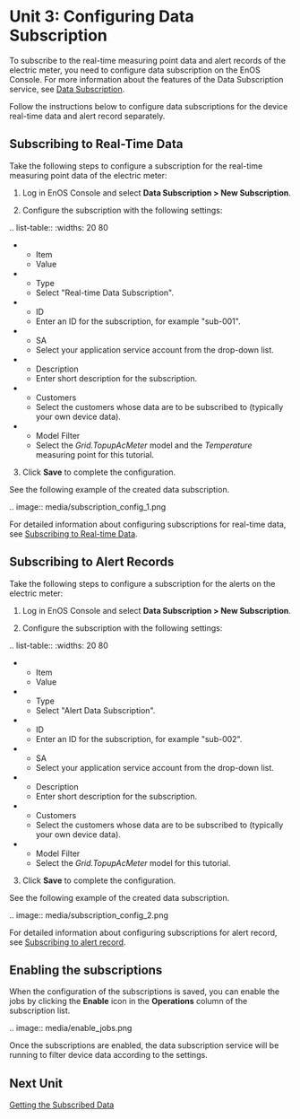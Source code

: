 # Unit 3: Configuring Data Subscription

To subscribe to the real-time measuring point data and alert records of the electric meter, you need to configure data subscription on the EnOS Console. For more information about the features of the Data Subscription service, see [Data Subscription](https://www.envisioniot.com/docs/data-asset/en/latest/learn/data_subscription_overview.html).

Follow the instructions below to configure data subscriptions for the device real-time data and alert record separately.

## Subscribing to Real-Time Data

Take the following steps to configure a subscription for the real-time measuring point data of the electric meter:

1. Log in EnOS Console and select **Data Subscription > New Subscription**.

2. Configure the subscription with the following settings:

.. list-table::
   :widths: 20 80

   * - Item
     - Value
   * - Type
     - Select "Real-time Data Subscription".
   * - ID
     - Enter an ID for the subscription, for example "sub-001".
   * - SA
     - Select your application service account from the drop-down list.
   * - Description
     - Enter short description for the subscription.
   * - Customers
     - Select the customers whose data are to be subscribed to (typically your own device data).
   * - Model Filter
     - Select the *Grid.TopupAcMeter* model and the *Temperature* measuring point for this tutorial.

3. Click **Save** to complete the configuration.

See the following example of the created data subscription.

.. image:: media/subscription_config_1.png

For detailed information about configuring subscriptions for real-time data, see [Subscribing to Real-time Data](https://www.envisioniot.com/docs/data-asset/en/latest/quickstart/gettingstarted_subscribe_realtime.html).

## Subscribing to Alert Records

Take the following steps to configure a subscription for the alerts on the electric meter:

1. Log in EnOS Console and select **Data Subscription > New Subscription**.

2. Configure the subscription with the following settings:

.. list-table::
   :widths: 20 80

   * - Item
     - Value
   * - Type
     - Select "Alert Data Subscription".
   * - ID
     - Enter an ID for the subscription, for example "sub-002".
   * - SA
     - Select your application service account from the drop-down list.
   * - Description
     - Enter short description for the subscription.
   * - Customers
     - Select the customers whose data are to be subscribed to (typically your own device data).
   * - Model Filter
     - Select the *Grid.TopupAcMeter* model for this tutorial.

3. Click **Save** to complete the configuration.

See the following example of the created data subscription.

.. image:: media/subscription_config_2.png

For detailed information about configuring subscriptions for alert record, see [Subscribing to alert record](https://www.envisioniot.com/docs/data-asset/en/latest/quickstart/gettingstarted_subscribe_alerts.html).

## Enabling the subscriptions

When the configuration of the subscriptions is saved, you can enable the jobs by clicking the **Enable** icon in the **Operations** column of the subscription list.

.. image:: media/enable_jobs.png

Once the subscriptions are enabled, the data subscription service will be running to filter device data according to the settings.

## Next Unit

[Getting the Subscribed Data](getting_subscribed_data)

<!--end-->
